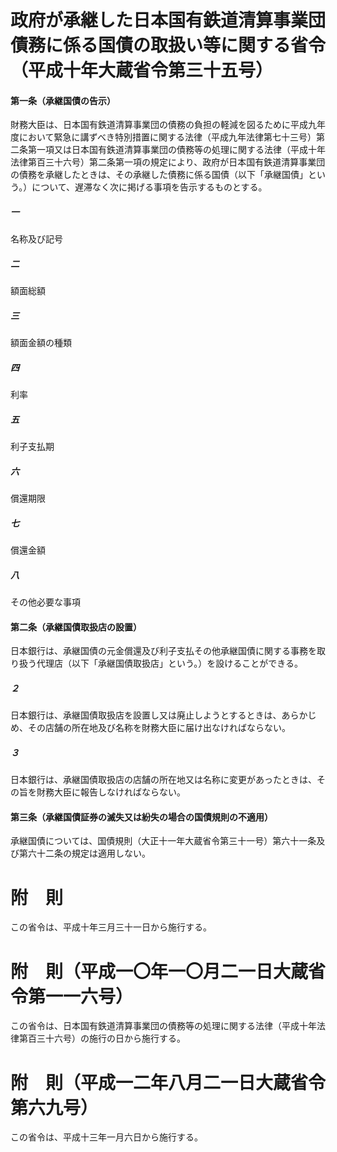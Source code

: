 # 政府が承継した日本国有鉄道清算事業団債務に係る国債の取扱い等に関する省令（平成十年大蔵省令第三十五号）
#### 第一条（承継国債の告示）
財務大臣は、日本国有鉄道清算事業団の債務の負担の軽減を図るために平成九年度において緊急に講ずべき特別措置に関する法律（平成九年法律第七十三号）第二条第一項又は日本国有鉄道清算事業団の債務等の処理に関する法律（平成十年法律第百三十六号）第二条第一項の規定により、政府が日本国有鉄道清算事業団の債務を承継したときは、その承継した債務に係る国債（以下「承継国債」という。）について、遅滞なく次に掲げる事項を告示するものとする。
##### 一
名称及び記号
##### 二
額面総額
##### 三
額面金額の種類
##### 四
利率
##### 五
利子支払期
##### 六
償還期限
##### 七
償還金額
##### 八
その他必要な事項
#### 第二条（承継国債取扱店の設置）
日本銀行は、承継国債の元金償還及び利子支払その他承継国債に関する事務を取り扱う代理店（以下「承継国債取扱店」という。）を設けることができる。
##### ２
日本銀行は、承継国債取扱店を設置し又は廃止しようとするときは、あらかじめ、その店舗の所在地及び名称を財務大臣に届け出なければならない。
##### ３
日本銀行は、承継国債取扱店の店舗の所在地又は名称に変更があったときは、その旨を財務大臣に報告しなければならない。
#### 第三条（承継国債証券の滅失又は紛失の場合の国債規則の不適用）
承継国債については、国債規則（大正十一年大蔵省令第三十一号）第六十一条及び第六十二条の規定は適用しない。
# 附　則
この省令は、平成十年三月三十一日から施行する。
# 附　則（平成一〇年一〇月二一日大蔵省令第一一六号）
この省令は、日本国有鉄道清算事業団の債務等の処理に関する法律（平成十年法律第百三十六号）の施行の日から施行する。
# 附　則（平成一二年八月二一日大蔵省令第六九号）
この省令は、平成十三年一月六日から施行する。
